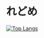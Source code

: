 # れどめ

[![Top Langs](https://github-readme-stats.vercel.app/api/top-langs/?username={名前}&layout=compact)](https://github.com/anuraghazra/github-readme-stats)
